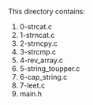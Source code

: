 This directory contains:
1. 0-strcat.c
2. 1-strncat.c
3. 2-strncpy.c
4. 3-strcmp.c
5. 4-rev_array.c
6. 5-string_toupper.c
7. 6-cap_string.c
8. 7-leet.c
9. main.h
